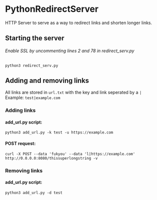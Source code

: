 # PythonRedirectServer  
HTTP Server to serve as a way to redirect links and shorten longer links.  

## Starting the server  

###### Enable SSL by uncommenting lines 2 and 78 in redirect_serv.py  

`python3 redirect_serv.py`  

## Adding and removing links  

All links are stored in `url.txt` with the key and link seperated by a `|`  
Example: `test|example.com`   

### Adding links  

#### add_url.py script:  
`python3 add_url.py -k test -u https://example.com`  

#### POST request:  
`curl -X POST --data 'fukyou' --data 'l|https://example.com' http://0.0.0.0:8080/thissuperlongstring -v`  

### Removing links  

#### add_url.py script:  
`python3 add_url.py -d test`